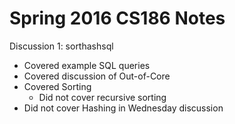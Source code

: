 # Spring 2016 CS186 Notes

Discussion 1: sorthashsql
 - Covered example SQL queries
 - Covered discussion of Out-of-Core
 - Covered Sorting
   - Did not cover recursive sorting
 - Did not cover Hashing in Wednesday discussion
